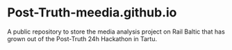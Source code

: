 # Post-Truth-meedia.github.io
A public repository to store the media analysis project on Rail Baltic that has grown out of the Post-Truth 24h Hackathon in Tartu.

